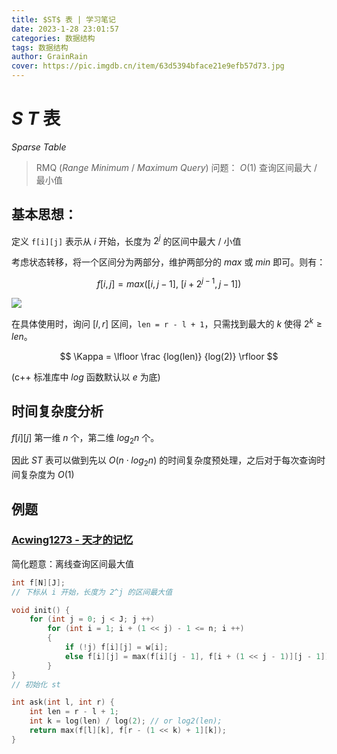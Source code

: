 ```yaml
---
title: $ST$ 表 | 学习笔记
date: 2023-1-28 23:01:57
categories: 数据结构
tags: 数据结构
author: GrainRain
cover: https://pic.imgdb.cn/item/63d5394bface21e9efb57d73.jpg
---
```



# $S\ T$ 表
$Sparse\ Table$

> RMQ ($Range\ Minimum\ /\ Maximum\ Query$) 问题：
> $O(1)$ 查询区间最大 / 最小值

## 基本思想：

定义 `f[i][j]` 表示从 $i$ 开始，长度为 $2^j$ 的区间中最大 / 小值

考虑状态转移，将一个区间分为两部分，维护两部分的 $max$ 或 $min$ 即可。则有：

$$ f[i, j] = max([i, j - 1],\ [i + 2^{j - 1}, j - 1]) $$

![](https://pic.imgdb.cn/item/63d4c5c6face21e9efa1b86b.jpg)

在具体使用时，询问 $[l, r]$ 区间，`len = r - l + 1`，只需找到最大的 $k$ 使得 $2^k \geqslant len$。

$$ \Kappa = \lfloor \frac {log(len)} {log(2)} \rfloor $$

(c++ 标准库中 $log$ 函数默认以 $e$ 为底)

## 时间复杂度分析

$f[i][j]$ 第一维 $n$ 个，第二维 $log_2n$ 个。

因此 $ST$ 表可以做到先以 $O(n \cdot log_2n)$ 的时间复杂度预处理，之后对于每次查询时间复杂度为 $O(1)$

## 例题

### [Acwing1273 - 天才的记忆](https://www.acwing.com/problem/content/1275/) 

简化题意：离线查询区间最大值

```cpp
int f[N][J];
// 下标从 i 开始，长度为 2^j 的区间最大值

void init() {
	for (int j = 0; j < J; j ++)
		for (int i = 1; i + (1 << j) - 1 <= n; i ++)
		{
			if (!j) f[i][j] = w[i];
			else f[i][j] = max(f[i][j - 1], f[i + (1 << j - 1)][j - 1]);
		}
}
// 初始化 st 

int ask(int l, int r) {
	int len = r - l + 1;
	int k = log(len) / log(2); // or log2(len);
	return max(f[l][k], f[r - (1 << k) + 1][k]);
}
```